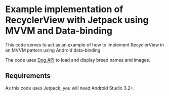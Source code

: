 # Example implementation of RecyclerView with Jetpack using MVVM and Data-binding

This code serves to act as an example of how to implement RecyclerView in an MVVM pattern using Android data-binding.

The code uses [Dog API](https://dog.ceo/dog-api/) to load and display breed names and images.

## Requirements

As this code uses Jetpack, you will need Android Studio 3.2+.

